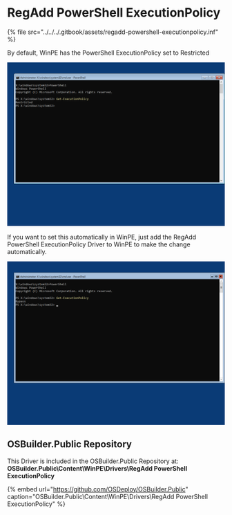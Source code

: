 # RegAdd PowerShell ExecutionPolicy

{% file src="../../../.gitbook/assets/regadd-powershell-executionpolicy.inf" %}

By default, WinPE has the PowerShell ExecutionPolicy set to Restricted

![WinPE Default PowerShell ExecutionPolicy](../../../.gitbook/assets/2018-10-18_23-55-22.png)

If you want to set this automatically in WinPE, just add the RegAdd PowerShell ExecutionPolicy Driver to WinPE to make the change automatically.

![RegAdd PowerShell ExecutionPolicy Driver](../../../.gitbook/assets/2018-10-18_23-55-32.png)

## OSBuilder.Public Repository

This Driver is included in the OSBuilder.Public Repository at: **OSBuilder.Public\Content\WinPE\Drivers\RegAdd PowerShell ExecutionPolicy**

{% embed url="https://github.com/OSDeploy/OSBuilder.Public" caption="OSBuilder.Public\\Content\\WinPE\\Drivers\\RegAdd PowerShell ExecutionPolicy" %}

## 

